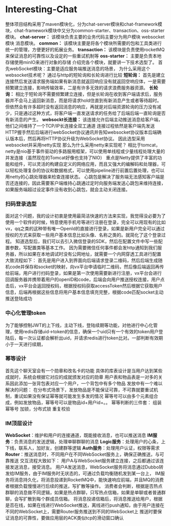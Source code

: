 # Interesting-Chat
整体项目结构采用了maven模块化，分为chat-server模块和chat-framework模块，chat-framework模块中又分为common-starter、transaction、oss-starter模块。
**chat-server：** 该模块负责主要的业务代码主要分为用户模块 websocket模块 消息模块。
**common：** 该模块主要是将各个模块所需要的包和工具类进行统一的管理，方便更好的拓展业务。
**transaction：** 该模块是负责使用rocketMQ来保证消息的可靠性以及设定的一些重试机制等
**oss-starter：** 主要是负责本地存储使用minIO来进行对象的存储
介绍完各个模块，就要讲一下技术选型了。
首先webSocket模块：主要是适应服务端推送消息的场景，
为什么采用这个websocket技术呢？
通过与http的短轮询和长轮询进行比较
**短轮询：** 首先是建立连接然后发送请求服务端如果有新消息就返回响应没有就返回空响应体，一是需要频繁建立连接，影响传输效率，二是有许多无效的请求浪费服务器资源。
**长轮询：** 相比于短轮询不需要频繁建立连接，但是长轮询在收到客户端请求后，服务器并不会马上返回新消息，而是将请求hold住直到有新消息产生或者等待超时。但依然会有许多超时没有返回消息的响应，再就是对后端资源轮询的压力没有减少，只是通过这种方式，将客户端一直发送请求的任务给了后端后端一直轮询是否有新消息的产生。
**websockt长连接：** 该连接允许后端主动推送消息给客户端，他们之间维持了一个TCP/IP长连接全双工通道
连接过程依然是客户端先发送HTTP握手然后后端进行webSocket协议通讯并告知websocket协议版本后端确认版本后，然后再将HTTP协议升级为WebSocket协议。
因此选型采用websocket并采用netty实现
那么为什么采用netty来实现呢？
相比于tomcat，netty是nio基于事件驱动的多路服用框架，可以使用单线程或少量线程处理大量的并发连接（虽然现在的Tomcat好像也支持了NIO）
重点是Netty提供了丰富的功能和组件，可以灵活的构建自定义的网络应用，而且又强大的编解码和处理器，可以轻松处理复杂的协议和数据格式，可以使用pipeline进行前置后置处理，也可以用netty的心跳处理器来检查连接状态。
心跳包是解决了服务端无法感知客户端是否还连接的，因此需要客户端维持心跳通过定时向服务端发送心跳包来维持连接，如果服务端超过设定事件没有收到心跳包，就会主动关闭连接。
### 扫码登录选型
面对这个问题，我的设计初衷是使用最简洁快速的方法来实现，我觉得没必要为了使用一个软件的时候，特意使用手机号等进行注册在登录，完全可以用现有的比如vx，qq之类的这种带有唯一OpenId的直接进行登录，如果是新用户完全可以通过授权的方式来获取一些用户基本信息比如头像、名称之类的。就简化了这个登录过程。
知道选型后，我们可以去引入微信登录的SDK，然后在配置文件中写一些配置参数，写配置类等基本工作。
因为需要微信任何事件都会发http通知到我们服务器，所以如果在本地调试时没有公网地址，就需要一个内网穿透工具进行配置
大致流程如下：
首先是用户进入到界面向后端请求登录二维码，然后后端生成随机code并保存和socket的映射，向vx平台申请临时二维码，然后像后端返回再传给前端，用户进行扫码登录，如果是第一次使用需要新进行注册，vx平台会进行回调服务器并携带着用户的openID和code，后端会向用户推送授权连接，用户点击后，vx平台会返回授权码，根据授权码获取accessToken然后根据它获取用户信息，后端再根据这些信息将用户基本信息填充完整，根据code匹配socket主动推送登陆成功
### 中心化管理token
为了能够控制JWT的上下线，主动下线，登陆续期等功能，对他进行中心化管理，使用redis存储uid->token的信息，确保一个uid只有一个有效的token用户登陆后，每一次认证都会解析出uid，并请求redis进行token比对。一部判断有效期小于一天进行续期，
### 幂等设计
首先这个聊天室会有一个勋章和改名卡的功能
具体的库表设计是当用户达到某些成就时，系统会根据它对应的成就颁发对应的勋章
用户表和物品表是一对多的关系因此添加一张背包表对应一个用户，一个背包中有多个物品
发放中有一个难以解决的问题：
在分布式场景下，发放物品是不能保证可靠，不可靠就要重试机制，重试如果没有保证幂等就可能发生多发的情况
幂等号可以由多个元素组合成，例如发放物品，幂等号可以是物品id+用户id+。。
幂等判断的三件套：
组装幂等号
加锁，分布式锁
重复校验
### IM顶层设计
**WebSocket**：维护和用户的连接通道，既能接收消息，也可以推送消息
**IM服务**：负责消息的发送逻辑，处理单聊群聊的消息
**Logic服务**：处理用户的心条，上下线，联系人，加好友，创建群等逻辑
**Auth服务**：处理用户认证，权限等需求
**Router**：推送消息时，不同用户在不同WebSocket服务上，确保正确推送，与可靠推送
交互流程大致如下：
用户A与WebSocket服务建立连接，之后都通过该连接发送消息，接受消息。
用户A发送消息，WebSocket服务将消息通过Dubbo转发给IM服务，由于IM服务时无状态的，可通过负载均衡随机发到某一台上，
IM服务将消息持久化，将消息投递到RocketMQ中，能快速响应前端，并且MQ的消费者根据负载慢慢进行后续的推送，写扩散等操作。
消费者会判断，根据是否热点群聊的消息做不同逻辑，如果是热点群聊，只写热点信箱，如果是单聊或者普通群聊，会写扩散到每个群成员信箱。
将消息投递信箱后，将消息推送给用户，根据是否在线，如果在线进行WebSocket推送，离线进行push通知，由于用户连接在不同的WebSocket上，需要Router服务推送到不同的WebSocket上
推送时要保证消息的可靠性，要做应用层的ACK类似tcp的滑动窗口确认


























